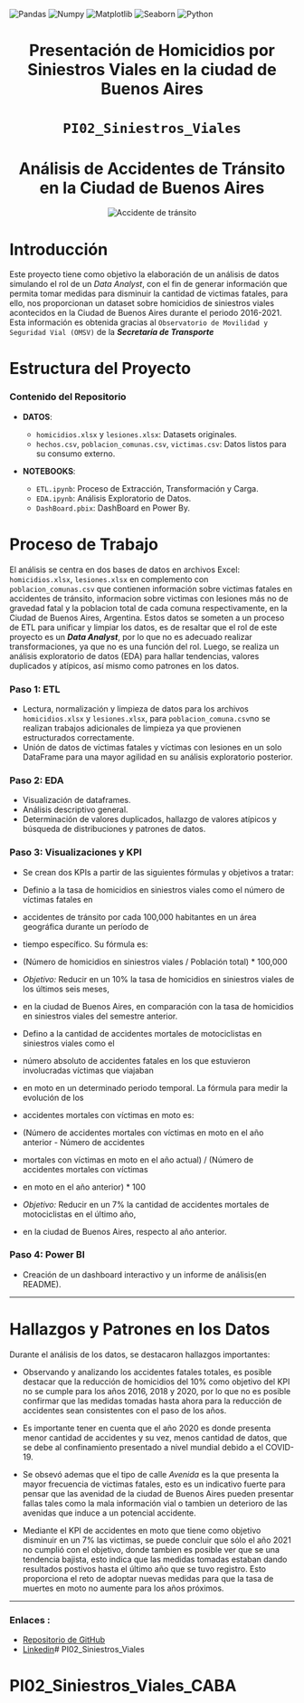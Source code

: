 ![Pandas](https://img.shields.io/badge/-Pandas-333333?style=flat&logo=pandas)
![Numpy](https://img.shields.io/badge/-Numpy-333333?style=flat&logo=numpy)
![Matplotlib](https://img.shields.io/badge/-Matplotlib-333333?style=flat&logo=matplotlib)
![Seaborn](https://img.shields.io/badge/-Seaborn-333333?style=flat&logo=seaborn)
![Python](https://img.shields.io/badge/-Python-333333?style=flat&logo=python)

<h1 align='center'>
 <b>Presentación de Homicidios por Siniestros Viales en la ciudad de Buenos Aires</b>
</h1>

# <h1 align="center">**`PI02_Siniestros_Viales`**</h1>

<h1 align='center'>
 <b>Análisis de Accidentes de Tránsito en la Ciudad de Buenos Aires</b>
</h1>

<p align='center'>
<img src="https://ahorraseguros.mx/wp-content/uploads/2022/12/siniestro.jpg" alt="Accidente de tránsito">
</p>

# Introducción

Este proyecto tiene como objetivo la elaboración de un análisis de datos simulando el rol de un *Data Analyst*, con el fin de generar información que permita tomar medidas para disminuir la cantidad de victimas fatales, para ello, nos proporcionan un dataset sobre homicidios de siniestros viales acontecidos en la Ciudad de Buenos Aires durante el  periodo 2016-2021. Esta información es obtenida gracias al `Observatorio de Movilidad y Seguridad Vial (OMSV)` de la ***Secretaría de Transporte***

# Estructura del Proyecto

### Contenido del Repositorio

- **DATOS**:
  - `homicidios.xlsx` y `lesiones.xlsx`: Datasets originales.
  - `hechos.csv`, `poblacion_comunas.csv`, `victimas.csv`: Datos listos para su consumo externo.
  

- **NOTEBOOKS**:
  - `ETL.ipynb`: Proceso de Extracción, Transformación y Carga.
  - `EDA.ipynb`: Análisis Exploratorio de Datos.
  - `DashBoard.pbix`: DashBoard en Power By.

# Proceso de Trabajo

El análisis se centra en dos bases de datos en archivos Excel: `homicidios.xlsx`, `lesiones.xlsx` en complemento con `poblacion_comunas.csv` que contienen información sobre victimas fatales en accidentes de tránsito, informacion sobre victimas con lesiones más no de gravedad fatal y la poblacion total de cada comuna respectivamente, en la Ciudad de Buenos Aires, Argentina. Estos datos se someten a un proceso de ETL para unificar y limpiar los datos, es de resaltar que el rol de este proyecto es un ***Data Analyst***, por lo que no es adecuado realizar transformaciones, ya que no es una función del rol. Luego, se realiza un análisis exploratorio de
datos (EDA) para hallar tendencias, valores duplicados y atípicos, así mismo como patrones en los datos.

### Paso 1: ETL

- Lectura, normalización y limpieza de datos para los archivos `homicidios.xlsx` y `lesiones.xlsx`,
para `poblacion_comuna.csv`no se realizan trabajos adicionales de limpieza ya que provienen estructurados 
correctamente.
- Unión de datos de víctimas fatales y víctimas con lesiones en un solo DataFrame para una mayor agilidad en su análisis exploratorio posterior.

### Paso 2: EDA

- Visualización de dataframes.
- Análisis descriptivo general.
- Determinación de valores duplicados, hallazgo de valores atípicos y búsqueda de distribuciones y patrones de datos.

### Paso 3: Visualizaciones y KPI

- Se crean dos KPIs a partir de las siguientes fórmulas y objetivos a tratar:

- Definio a la tasa de homicidios en siniestros viales como el número de víctimas fatales en 
-    accidentes de tránsito por cada 100,000 habitantes en un área geográfica durante un período de 
-    tiempo específico. Su fórmula es:
-    (Número de homicidios en siniestros viales / Población total) * 100,000
- *Objetivo:* Reducir en un 10% la tasa de homicidios en siniestros viales de los últimos seis meses,
-    en la ciudad de Buenos Aires, en comparación con la tasa de homicidios en siniestros viales del semestre anterior.
- Defino a la cantidad de accidentes mortales de motociclistas en siniestros viales como el 
-    número absoluto de accidentes fatales en los que estuvieron involucradas víctimas que viajaban 
-    en moto en un determinado periodo temporal. La fórmula para medir la evolución de los 
-    accidentes mortales con víctimas en moto es: 
-    (Número de accidentes mortales con víctimas en moto en el año anterior - Número de accidentes 
-    mortales con víctimas en moto en el año actual) / (Número de accidentes mortales con víctimas 
-    en moto en el año anterior) * 100
- *Objetivo:* Reducir en un 7% la cantidad de accidentes mortales de motociclistas en el último año, 
-    en la ciudad de Buenos Aires, respecto al año anterior.


### Paso 4: Power BI

- Creación de un dashboard interactivo y un informe de análisis(en README).

********************************************************************


# Hallazgos y Patrones en los Datos

Durante el análisis de los datos, se destacaron hallazgos importantes:

- Observando y analizando los accidentes fatales totales, es posible destacar que la reducción de homicidios del 10% como objetivo del KPI no se cumple para los años 2016, 2018 y 2020, por lo que no es posible confirmar que las medidas tomadas hasta ahora para la reducción de accidentes sean consistentes con el paso de los años.
- Es importante tener en cuenta que el año 2020 es donde presenta menor cantidad de accidentes y su vez, menos cantidad de datos, que se debe al confinamiento presentado a nivel mundial debido a el COVID-19.
- Se obsevó ademas que el tipo de calle *Avenida* es la que presenta la mayor frecuencia de victimas fatales, esto es un indicativo fuerte para pensar que las avenidad de la ciudad de Buenos Aires pueden presentar fallas tales como la mala información vial o tambien un deterioro de las avenidas que induce a un potencial accidente.

- Mediante el KPI de accidentes en moto que tiene como objetivo disminuir en un 7% las victimas, se puede concluir que sólo el año 2021 no cumplió con el objetivo, donde tambien es posible ver que se una tendencia bajista, esto indica que las medidas tomadas estaban dando resultados postivos hasta el último año que se tuvo registro. Esto proporciona el reto de adoptar nuevas medidas para que la tasa de muertes en moto no aumente para los años próximos.


***

### Enlaces :

* [Repositorio de GitHub](https://github.com/santiagrueda/PI02_Siniestros_Viales)
* [Linkedin](https://www.linkedin.com/in/santiago-rueda-mira-050b55113/)# PI02_Siniestros_Viales
# PI02_Siniestros_Viales_CABA
